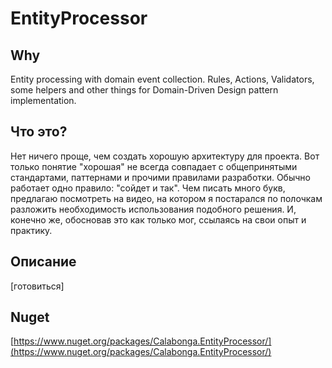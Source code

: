# EntityProcessor
## Why

Entity processing with domain event collection. Rules, Actions, Validators, some helpers and other things for Domain-Driven Design pattern implementation.

## Что это?

Нет ничего проще, чем создать хорошую архитектуру для проекта. Вот только понятие "хорошая" не всегда совпадает с общепринятыми стандартами, паттернами и прочими правилами разработки. Обычно работает одно правило: "сойдет и так". Чем писать много букв, предлагаю посмотреть на видео, на котором я постарался по полочкам разложить необходимость использования подобного решения. И, конечно же, обосновав это как только мог, ссылаясь на свои опыт и практику.

## Описание

[готовиться]

## Nuget

[https://www.nuget.org/packages/Calabonga.EntityProcessor/](https://www.nuget.org/packages/Calabonga.EntityProcessor/)
